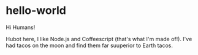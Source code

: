 # hello-world

Hi Humans!

Hubot here, I like Node.js and Coffeescript (that's what I'm made of!).
I've had tacos on the moon and find them far suuperior to Earth tacos.
